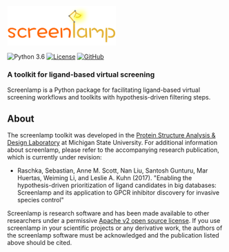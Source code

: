 <br>
<br>

<div style="max-width:50%;">
<img src="images/logo-transparent-bg.png" alt="screenlamp logo">
</div>



![Python 3.6](https://img.shields.io/badge/Python-3.6-orange.svg)
[![License](https://img.shields.io/badge/License-Apache_v2-orange.svg)](license)
[![GitHub](https://img.shields.io/badge/Source-GitHub-orange.svg)](license)

### A toolkit for ligand-based virtual screening


Screenlamp is a Python package for facilitating ligand-based virtual screening workflows and toolkits with hypothesis-driven filtering steps.


## About

The screenlamp toolkit was developed in the [Protein Structure Analysis & Design Laboratory](http://www.kuhnlab.bmb.msu.edu) at Michigan State University. For additional information about screenlamp, please refer to the accompanying research publication, which is currently under revision:

- Raschka, Sebastian, Anne M. Scott, Nan Liu, Santosh Gunturu, Mar Huertas, Weiming Li, and Leslie A. Kuhn (2017). "Enabling the hypothesis-driven prioritization of ligand candidates in big databases: 
Screenlamp and its application to GPCR inhibitor discovery for invasive species control"


Screenlamp is research software and has been made available to other researchers under a permissive [Apache v2 open source license](license). If you use screenlamp in your scientific projects or any derivative work, the authors of the screenlamp software must be acknowledged and the publication listed above should be cited.



